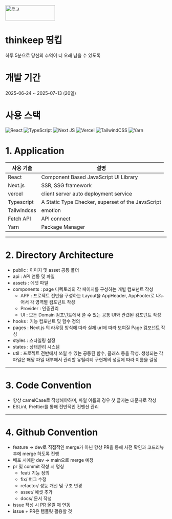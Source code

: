 <img width="155" height="48" alt="로고" src="https://github.com/user-attachments/assets/84a0acc4-237b-443a-bf4e-5d0443388229" />

# thinkeep 띵킵
하루 5분으로 당신의 추억이 더 오래 남을 수 있도록 

# 개발 기간
2025-06-24 ~ 2025-07-13 (20일)

# 사용 스택
![React](https://img.shields.io/badge/react-%2320232a.svg?style=for-the-badge&logo=react&logoColor=%2361DAFB)
![TypeScript](https://img.shields.io/badge/typescript-%23007ACC.svg?style=for-the-badge&logo=typescript&logoColor=white)
![Next JS](https://img.shields.io/badge/Next-black?style=for-the-badge&logo=next.js&logoColor=white)
![Vercel](https://img.shields.io/badge/vercel-%23000000.svg?style=for-the-badge&logo=vercel&logoColor=white)
![TailwindCSS](https://img.shields.io/badge/tailwindcss-%2338B2AC.svg?style=for-the-badge&logo=tailwind-css&logoColor=white)
![Yarn](https://img.shields.io/badge/yarn-%232C8EBB.svg?style=for-the-badge&logo=yarn&logoColor=white)


# 1. Application

| 사용 기술 | 설명 |
| --- | --- |
| React | Component Based JavaScript UI Library |
| Next.js | SSR, SSG framework |
| vercel | client server auto deployment service |
| Typescript |  A Static Type Checker, superset of the JavsScript |
| Tailwindcss | emotion |
| Fetch API | API connect |
| Yarn | Package Manager |

---

# 2. Directory Architecture

- public : 이미지 및 asset 공통 폴더
- api :  API 연동 및 파일
- assets : 에셋 파일
- components : page 디렉토리의 각 페이지를 구성하는 개별 컴포넌트 작성
    - APP : 프로젝트 전반을 구성하는 Layout을 AppHeader, AppFooter로 나누어서 각 영역별 컴포넌트 작성
    - Provider : 인증관리
    - UI : 모든 Domain 컴포넌트에서 쓸 수 있는 공통 UI와 관련된 컴포넌트 작성
- hooks : 기능 컴포넌트 및 함수 정의
- pages : Next.js 의 라우팅 방식에 따라 실제 url에 따라 보여질 Page 컴포넌트 작성
- styles : 스타일링 설정
- states : 상태관리 시스템
- util : 프로젝트 전반에서 쓰일 수 있는 공통된 함수, 클래스 등을 작성. 생성되는 각 파일은 해당 파일 내부에서 관리할 유틸리티 구현체의 성질에 따라 이름을 결정

---

# 3. Code Convention

- 항상 camelCase로 작성해야하며, 파일 이름의 경우 첫 글자는 대문자로 작성
- ESLint, Prettier를 통해 전반적인 컨벤션 관리

---

# 4. Github Convention

- feature → dev로 직접적인 merge가 아닌 항상 PR을 통해 사전 확인과 코드리뷰 후에 merge 하도록 진행
- 배포 시에만 dev → main으로 merge 예정
- pr 및 commit 작성 시 명칭
    - feat/ 기능 정의
    - fix/ 버그 수정
    - refactor/ 성능 개선 및 구조 변경
    - asset/ 에셋 추가
    - docs/ 문서 작성
- issue 작성 시 PR 올릴 때 연동
- issue + PR은 템플릿 활용할 것
